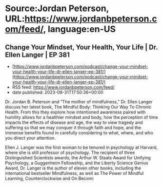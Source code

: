 # Source:Jordan Peterson, URL:https://www.jordanbpeterson.com/feed/, language:en-US

## Change Your Mindset, Your Health, Your Life | Dr. Ellen Langer | EP 381
 - [https://www.jordanbpeterson.com/podcast/change-your-mindset-your-health-your-life-dr-ellen-langer-ep-381/](https://www.jordanbpeterson.com/podcast/change-your-mindset-your-health-your-life-dr-ellen-langer-ep-381/)
 - RSS feed: https://www.jordanbpeterson.com/feed/
 - date published: 2023-08-31T17:50:36+00:00

<p>Dr. Jordan B. Peterson and “The mother of mindfulness,” Dr. Ellen Langer discuss her latest book, The Mindful Body: Thinking Our Way To Chronic Health. From this they explore how intentioned awareness paired with humility allows for a healthier mindset and body, how the perception of time impacts the effects of disease and age, the way to view tragedy and suffering so that we may conquer it through faith and hope, and the immense benefits found in carefully considering to what, where, and who you direct your attention.</p>
<p>Ellen J. Langer was the first woman to be tenured in psychology at Harvard, where she is still professor of psychology. The recipient of three Distinguished Scientists awards, the Arthur W. Staats Award for Unifying Psychology, a Guggenheim Fellowship, and the Liberty Science Genius Award, Dr. Langer is the author of eleven other books, including the international bestseller Mindfulness, as well as The Power of Mindful Learning, Counterclockwise and On Becomi

